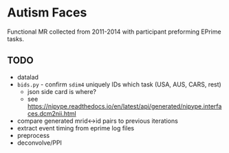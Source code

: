 # Autism Faces
Functional MR collected from 2011-2014 with participant preforming EPrime tasks.


## TODO
* datalad
* `bids.py` - confirm `sdim4` uniquely IDs which task (USA, AUS, CARS, rest)
  * json side card is where?
  * see https://nipype.readthedocs.io/en/latest/api/generated/nipype.interfaces.dcm2nii.html
* compare generated mrid<->id pairs to previous iterations
* extract event timing from eprime log files
* preprocess
* deconvolve/PPI
